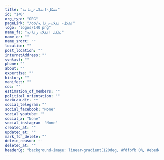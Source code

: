 ```yaml
---
title: "تشکل-انقلاب-زنانه"
id: "140"
org_type: "ORG"
pageLink: "/op/تشکل-انقلاب-زنانه"
logo: "logos/140.png"
name_fa: "تشکل انقلاب زنانه"
name_en: ""
name_short: ""
location: ""
post_location: ""
internetAddress: ""
contact: ""
phone: ""
about: ""
expertise: ""
history: ""
manifest: ""
coc: ""
estimation_of_members: ""
political_orientation: ""
markForEdit: ""
social_telegram: ""
social_facebook: "None"
social_youtube: ""
social_x: "None"
social_instagram: "None"
created_at: ""
updated_at: ""
mark_for_delete: ""
delete_reason: ""
deleted_at: ""
headerBg: "background-image: linear-gradient(120deg, #fdfbfb 0%, #ebedee 100%);"
---
```

